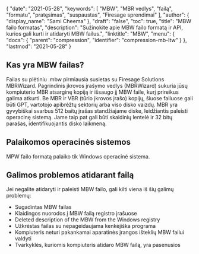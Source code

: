 {
  "date": "2021-05-28",
  "keywords": [
"MBW",
"MBR vedlys",
"failą",
"formatu",
"pratęsimas",
"suspaustas",
"Firesage sprendimai"
],
  "author": {
    "display_name": "Sami Cheema"
},
  "draft": "false",
  "toc": true,
  "title": "MBW failo formatas",
  "description": "Sužinokite apie MBW failo formatą ir API, kurios gali kurti ir atidaryti MBW failus.",
  "linktitle": "MBW",
  "menu": {
    "docs": {
      "parent": "compression",
      "identifier": "compression-mb-ltw"
}
},
  "lastmod": "2021-05-28"
}

## Kas yra MBW failas? ##

Failas su plėtiniu .mbw pirmiausia susietas su Firesage Solutions MBRWizard. Pagrindinis įkrovos įrašymo vedlys (MBRWizard) sukuria jūsų kompiuterio MBR atsarginę kopiją ir išsaugo jį MBW faile, kurį prireikus galima atkurti. Be MBR ir VBR (tūrio įkrovos įrašo) kopijų, šiuose failuose gali būti GPT, vartotojo apibrėžtų sektorių arba viso disko vaizdų. MBR yra gyvybiškai svarbus 512 baitų įrašas standžiajame diske, leidžiantis paleisti operacinę sistemą. Jame taip pat gali būti skaidinių lentelė ir 32 bitų parašas, identifikuojantis disko laikmeną.

## Palaikomos operacinės sistemos ##

MPW failo formatą palaiko tik Windows operacinė sistema.

## Galimos problemos atidarant failą ##

Jei negalite atidaryti ir paleisti MBW failo, gali kilti viena iš šių galimų problemų:

 *  Sugadintas MBW failas
 *  Klaidingos nuorodos į MBW failą registro įrašuose
 *  Deleted description of the MBW from the Windows registry
 *  Užkrėstas failas su nepageidaujama kenkėjiška programa
 *  Kompiuteris neturi pakankamai aparatinės įrangos išteklių MBW failui valdyti
 *  Tvarkyklės, kuriomis kompiuteris atidaro MBW failą, yra pasenusios

